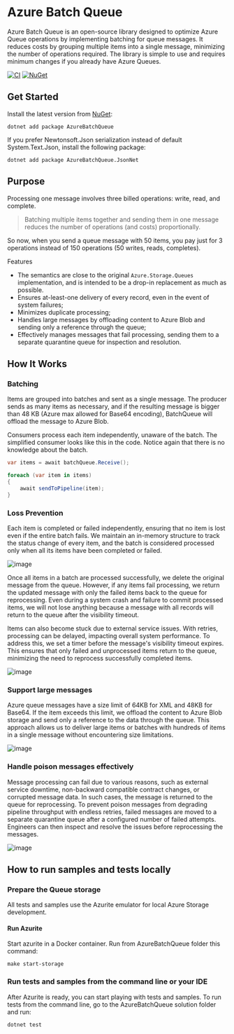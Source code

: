 # Azure Batch Queue
Azure Batch Queue is an open-source library designed to optimize Azure Queue operations by implementing batching for queue messages. It reduces costs by grouping multiple items into a single message, minimizing the number of operations required. The library is simple to use and requires minimum changes if you already have Azure Queues.

[![CI](https://github.com/youscan/azure-batch-queue/actions/workflows/workflow.yml/badge.svg)](https://github.com/youscan/azure-batch-queue/actions/workflows/workflow.yml) [![NuGet](https://img.shields.io/nuget/v/AzureBatchQueue.svg?style=flat)](https://www.nuget.org/packages/AzureBatchQueue/)

## Get Started
Install the latest version from [NuGet](https://www.nuget.org/packages/AzureBatchQueue):
```
dotnet add package AzureBatchQueue
```

If you prefer Newtonsoft.Json serialization instead of default System.Text.Json, install the following package:
```
dotnet add package AzureBatchQueue.JsonNet
```

## Purpose
Processing one message involves three billed operations: write, read, and complete.

> Batching multiple items together and sending them in one message reduces the number of operations (and costs) proportionally.

So now, when you send a queue message with 50 items, you pay just for 3 operations instead of 150 operations (50 writes, reads, completes).

Features
- The semantics are close to the original `Azure.Storage.Queues` implementation, and is intended to be a drop-in replacement as much as possible.
- Ensures at-least-one delivery of every record, even in the event of system failures;
- Minimizes duplicate processing;
- Handles large messages by offloading content to Azure Blob and sending only a reference through the queue;
- Effectively manages messages that fail processing, sending them to a separate quarantine queue for inspection and resolution.

## How It Works

### Batching
Items are grouped into batches and sent as a single message. The producer sends as many items as necessary, and if the resulting message is bigger than 48 KB (Azure max allowed for Base64 encoding), BatchQueue will offload the message to Azure Blob.

Consumers process each item independently, unaware of the batch. The simplified сonsumer looks like this in the code. Notice again that there is no knowledge about the batch.

```csharp
var items = await batchQueue.Receive();

foreach (var item in items)
{
    await sendToPipeline(item);
}
```

### Loss Prevention
Each item is completed or failed independently, ensuring that no item is lost even if the entire batch fails. We maintain an in-memory structure to track the status change of every item, and the batch is considered processed only when all its items have been completed or failed.

![image](https://github.com/youscan/azure-batch-queue/assets/88326445/171258d5-a16c-433e-b784-f618f3798a61)

Once all items in a batch are processed successfully, we delete the original message from the queue. However, if any items fail processing, we return the updated message with only the failed items back to the queue for reprocessing. Even during a system crash and failure to commit processed items, we will not lose anything because a message with all records will return to the queue after the visibility timeout.

Items can also become stuck due to external service issues. With retries, processing can be delayed, impacting overall system performance. To address this, we set a timer before the message's visibility timeout expires. This ensures that only failed and unprocessed items return to the queue, minimizing the need to reprocess successfully completed items.

![image](https://github.com/youscan/azure-batch-queue/assets/88326445/6dd491e4-3840-4aab-ab71-cc3be4ff4e12)


### Support large messages

Azure queue messages have a size limit of 64KB for XML and 48KB for Base64. If the item exceeds this limit, we offload the content to Azure Blob storage and send only a reference to the data through the queue. This approach allows us to deliver large items or batches with hundreds of items in a single message without encountering size limitations.

![image](https://github.com/youscan/azure-batch-queue/assets/88326445/a06aae28-f09a-43b3-bc5e-9cb8f5d21600)


### Handle poison messages effectively

Message processing can fail due to various reasons, such as external service downtime, non-backward compatible contract changes, or corrupted message data. In such cases, the message is returned to the queue for reprocessing. To prevent poison messages from degrading pipeline throughput with endless retries, failed messages are moved to a separate quarantine queue after a configured number of failed attempts. Engineers can then inspect and resolve the issues before reprocessing the messages.

![image](https://github.com/youscan/azure-batch-queue/assets/88326445/3080814d-b8a8-40c7-bb3e-100a6e429110)


## How to run samples and tests locally
### Prepare the Queue storage
All tests and samples use the Azurite emulator for local Azure Storage development.
#### Run Azurite
Start azurite in a Docker container. Run from AzureBatchQueue folder this command:
```
make start-storage
```

### Run tests and samples from the command line or your IDE
After Azurite is ready, you can start playing with tests and samples.
To run tests from the command line, go to the AzureBatchQueue solution folder and run:
```
dotnet test
```



